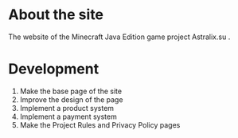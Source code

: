 # About the site

The website of the Minecraft Java Edition game project Astralix.su .

# Development

1. Make the base page of the site
2. Improve the design of the page
3. Implement a product system
4. Implement a payment system
5. Make the Project Rules and Privacy Policy pages
